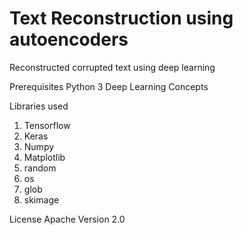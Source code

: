 # Text Reconstruction using autoencoders
Reconstructed corrupted text using deep learning

Prerequisites
Python 3
Deep Learning Concepts

Libraries used
1. Tensorflow
2. Keras
3. Numpy
4. Matplotlib
5. random
6. os
7. glob
8. skimage

License
Apache Version 2.0


